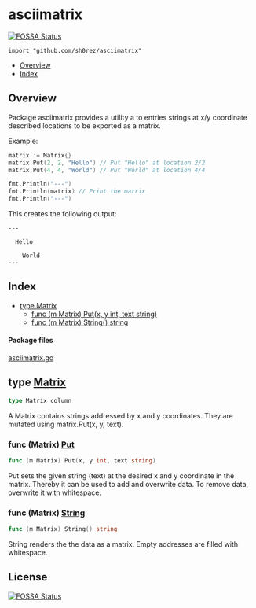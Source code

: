# asciimatrix
[![FOSSA Status](https://app.fossa.io/api/projects/git%2Bgithub.com%2Fsh0rez%2Fasciimatrix.svg?type=shield)](https://app.fossa.io/projects/git%2Bgithub.com%2Fsh0rez%2Fasciimatrix?ref=badge_shield)

`import "github.com/sh0rez/asciimatrix"`

* [Overview](#pkg-overview)
* [Index](#pkg-index)

## <a name="pkg-overview">Overview</a>
Package asciimatrix provides a utility a to entries strings at x/y coordinate described locations to be exported as a matrix.

Example:

````go
matrix := Matrix{}
matrix.Put(2, 2, "Hello") // Put "Hello" at location 2/2
matrix.Put(4, 4, "World") // Put "World" at location 4/4

fmt.Println("---")
fmt.Println(matrix) // Print the matrix
fmt.Println("---")
````

This creates the following output:

````
---

  Hello

    World
---
````



## <a name="pkg-index">Index</a>
* [type Matrix](#Matrix)
  * [func (m Matrix) Put(x, y int, text string)](#Matrix.Put)
  * [func (m Matrix) String() string](#Matrix.String)


#### <a name="pkg-files">Package files</a>
[asciimatrix.go](/asciimatrix.go) 






## <a name="Matrix">type</a> [Matrix](/asciimatrix.go?s=684:702#L29)
``` go
type Matrix column
```
A Matrix contains strings addressed by x and y coordinates. They are mutated using matrix.Put(x, y, text).










### <a name="Matrix.Put">func</a> (Matrix) [Put](/asciimatrix.go?s=888:930#L33)
``` go
func (m Matrix) Put(x, y int, text string)
```
Put sets the given string (text) at the desired x and y coordinate in the matrix. Thereby it can be used to add and
overwrite data. To remove data, overwrite it with whitespace.




### <a name="Matrix.String">func</a> (Matrix) [String](/asciimatrix.go?s=1127:1158#L43)
``` go
func (m Matrix) String() string
```
String renders the the data as a matrix. Empty addresses are filled with whitespace.


## License
[![FOSSA Status](https://app.fossa.io/api/projects/git%2Bgithub.com%2Fsh0rez%2Fasciimatrix.svg?type=large)](https://app.fossa.io/projects/git%2Bgithub.com%2Fsh0rez%2Fasciimatrix?ref=badge_large)